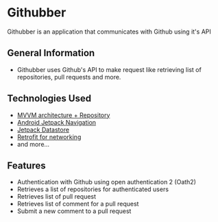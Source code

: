 # Githubber
Githubber is an application that communicates with Github using it's API

## General Information
- Githubber uses Github's API to make request like retrieving list of repositories, pull requests and more.

## Technologies Used
- [MVVM architecture + Repository](https://developer.android.com/codelabs/basic-android-kotlin-training-repository-pattern#0)
- [Android Jetpack Navigation](https://developer.android.com/guide/navigation)
- [Jetpack Datastore](https://developer.android.com/topic/libraries/architecture/datastore)
- [Retrofit for networking](https://square.github.io/retrofit/)
- and more...


## Features
- Authentication with Github using open authentication 2 (Oath2)
- Retrieves a list of repositories for authenticated users
- Retrieves list of pull request
- Retrieves list of comment for a pull request
- Submit a new comment to a pull request
